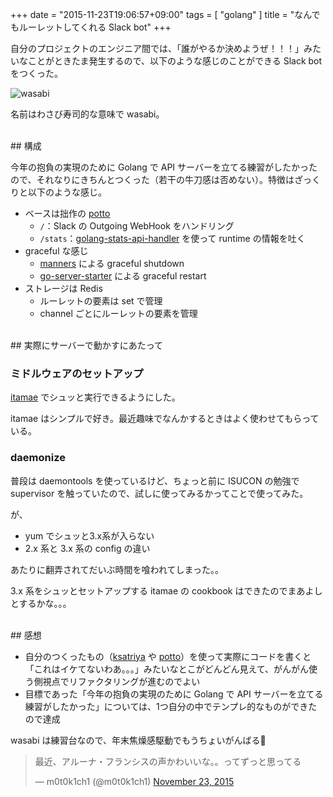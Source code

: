 +++
date = "2015-11-23T19:06:57+09:00"
tags = [ "golang" ]
title = "なんでもルーレットしてくれる Slack bot"
+++

自分のプロジェクトのエンジニア間では、「誰がやるか決めようぜ！！！」みたいなことがときたま発生するので、以下のような感じのことができる Slack bot をつくった。

![wasabi](/my-images/entry/wasabi.png)

<!--more-->

名前はわさび寿司的な意味で wasabi。

<div class="github-card" data-user="m0t0k1ch1" data-repo="wasabi"></div>
<script src="//cdn.jsdelivr.net/github-cards/latest/widget.js"></script>

<br />
## 構成

今年の抱負の実現のために Golang で API サーバーを立てる練習がしたかったので、それなりにきちんとつくった（若干の牛刀感は否めない）。特徴はざっくりと以下のような感じ。

* ベースは拙作の [potto](https://github.com/m0t0k1ch1/potto)
  * `/`：Slack の Outgoing WebHook をハンドリング
  * `/stats`：[golang-stats-api-handler](https://github.com/fukata/golang-stats-api-handler) を使って runtime の情報を吐く
* graceful な感じ
  * [manners](https://github.com/braintree/manners) による graceful shutdown
  * [go-server-starter](https://github.com/lestrrat/go-server-starter) による graceful restart
* ストレージは Redis
  * ルーレットの要素は set で管理
  * channel ごとにルーレットの要素を管理

<br />
## 実際にサーバーで動かすにあたって

### ミドルウェアのセットアップ

[itamae](https://github.com/itamae-kitchen/itamae) でシュッと実行できるようにした。

itamae はシンプルで好き。最近趣味でなんかするときはよく使わせてもらっている。

### daemonize

普段は daemontools を使っているけど、ちょっと前に ISUCON の勉強で supervisor を触っていたので、試しに使ってみるかってことで使ってみた。

が、

* yum でシュッと3.x系が入らない
* 2.x 系と 3.x 系の config の違い

あたりに翻弄されてだいぶ時間を喰われてしまった。。

3.x 系をシュッとセットアップする itamae の cookbook はできたのでまあよしとするかな。。。

<br />
## 感想

* 自分のつくったもの（[ksatriya](https://github.com/m0t0k1ch1/ksatriya) や [potto](https://github.com/m0t0k1ch1/potto)）を使って実際にコードを書くと「これはイケてないわあ。。。」みたいなとこがどんどん見えて、がんがん使う側視点でリファクタリングが進むのでよい
* 目標であった「今年の抱負の実現のために Golang で API サーバーを立てる練習がしたかった」については、1つ自分の中でテンプレ的なものができたので達成

wasabi は練習台なので、年末焦燥感駆動でもうちょいがんばる🙏

<blockquote class="twitter-tweet" data-partner="tweetdeck"><p lang="ja" dir="ltr">最近、アルーナ・フランシスの声かわいいな。。ってずっと思ってる</p>&mdash; m0t0k1ch1 (@m0t0k1ch1) <a href="https://twitter.com/m0t0k1ch1/status/668673216928309248">November 23, 2015</a></blockquote>
<script async src="//platform.twitter.com/widgets.js" charset="utf-8"></script>
